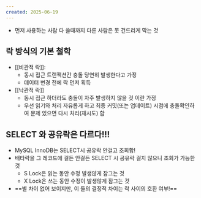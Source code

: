 ```yaml
---
created: 2025-06-19
---
```

- 먼저 사용하는 사람 다 쓸때까지 다른 사람은 못 건드리게 막는 것

## 락 방식의 기본 철학
- [[비관적 락]]:
	- 동시 접근 트랜잭션간 충돌 당연히 발생한다고 가정
	- 데이터 변경 전에 락 먼저 획득
- [[낙관적 락]]
	- 동시 접근 하더라도  충돌이 자주 발생하지 않을 것 이란 가정
	- 우선 읽기와 처리 자유롭게 하고 최종 커밋(또는 업데이트) 시점에 충돌확인하여 문제 있으면 다시 처리(재시도) 함

## SELECT 와 공유락은 다르다!!!
- MySQL InnoDB는 SELECT시 공유락 안걸고 조회함!
- 배타락을 그 레코드에 걸든 안걸든 SELECT 시 공유락 걸지 않으니 조회가 가능한 것
	- S Lock은 읽는 동안 수정 발생않게 잠그는 것
	- X Lock은 쓰는 동안 수정이 발생않게 잠그는 것
- ==별 차이 없어 보이지만, 이 둘의 결정적 차이는 락 사이의 호환 여부!==